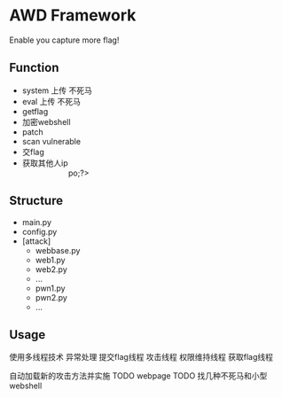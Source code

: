 # AWD Framework
Enable you capture more flag!
## Function
- system 上传 不死马
- eval 上传 不死马
- getflag
- 加密webshell
- patch
- scan vulnerable
- 交flag
- 获取其他人ip
                                                                                                                                           po;?>
## Structure
- main.py
- config.py
- [attack]
  - webbase.py
  - web1.py
  - web2.py
  - ...
  - pwn1.py
  - pwn2.py
  - ...

## Usage
使用多线程技术
异常处理
提交flag线程
攻击线程
权限维持线程
获取flag线程

自动加载新的攻击方法并实施
TODO webpage
TODO 找几种不死马和小型webshell